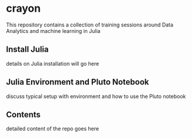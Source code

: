 # crayon
This repository contains a collection of training sessions around Data Analytics and machine learning in Julia

## Install Julia

details on Julia installation will go here

## Julia Environment and Pluto Notebook

discuss typical setup with environment and how to use the Pluto notebook

## Contents

detailed content of the repo goes here
